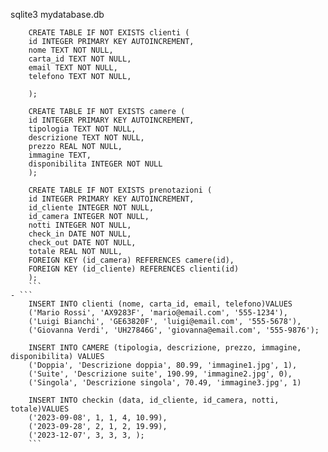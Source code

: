 sqlite3 mydatabase.db
        
        CREATE TABLE IF NOT EXISTS clienti (
        id INTEGER PRIMARY KEY AUTOINCREMENT,
        nome TEXT NOT NULL,
        carta_id TEXT NOT NULL,
        email TEXT NOT NULL,
        telefono TEXT NOT NULL,

        );

        CREATE TABLE IF NOT EXISTS camere (
        id INTEGER PRIMARY KEY AUTOINCREMENT,
        tipologia TEXT NOT NULL,
        descrizione TEXT NOT NULL,
        prezzo REAL NOT NULL,
        immagine TEXT,
        disponibilita INTEGER NOT NULL
        );

        CREATE TABLE IF NOT EXISTS prenotazioni (
        id INTEGER PRIMARY KEY AUTOINCREMENT,
        id_cliente INTEGER NOT NULL,
        id_camera INTEGER NOT NULL,
        notti INTEGER NOT NULL,
        check_in DATE NOT NULL,
        check_out DATE NOT NULL,
        totale REAL NOT NULL,
        FOREIGN KEY (id_camera) REFERENCES camere(id),
        FOREIGN KEY (id_cliente) REFERENCES clienti(id)
        );
        ```
    - ```
        INSERT INTO clienti (nome, carta_id, email, telefono)VALUES
        ('Mario Rossi', 'AX9283F', 'mario@email.com', '555-1234'),
        ('Luigi Bianchi', 'GE63820F', 'luigi@email.com', '555-5678'),
        ('Giovanna Verdi', 'UH27846G', 'giovanna@email.com', '555-9876');

        INSERT INTO CAMERE (tipologia, descrizione, prezzo, immagine, disponibilita) VALUES
        ('Doppia', 'Descrizione doppia', 80.99, 'immagine1.jpg', 1),
        ('Suite', 'Descrizione suite', 190.99, 'immagine2.jpg', 0),
        ('Singola', 'Descrizione singola', 70.49, 'immagine3.jpg', 1)

        INSERT INTO checkin (data, id_cliente, id_camera, notti, totale)VALUES
        ('2023-09-08', 1, 1, 4, 10.99),
        ('2023-09-28', 2, 1, 2, 19.99),
        ('2023-12-07', 3, 3, 3, );
        ```